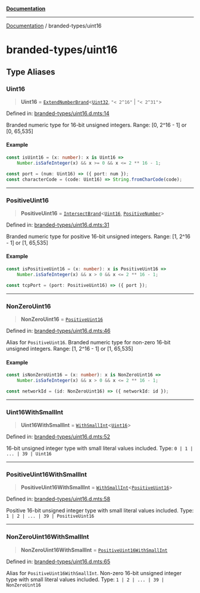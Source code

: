 [**Documentation**](../README.md)

---

[Documentation](../README.md) / branded-types/uint16

# branded-types/uint16

## Type Aliases

### Uint16

> **Uint16** = [`ExtendNumberBrand`](brand/namespaces/TSTypeForgeInternals/README.md#extendnumberbrand)\<[`Uint32`](uint32.md#uint32), `"< 2^16"` \| `"< 2^31"`\>

Defined in: [branded-types/uint16.d.mts:14](https://github.com/noshiro-pf/ts-type-forge/blob/main/src/branded-types/uint16.d.mts#L14)

Branded numeric type for 16-bit unsigned integers.
Range: [0, 2^16 - 1] or [0, 65,535]

#### Example

```ts
const isUint16 = (x: number): x is Uint16 =>
    Number.isSafeInteger(x) && x >= 0 && x <= 2 ** 16 - 1;

const port = (num: Uint16) => ({ port: num });
const characterCode = (code: Uint16) => String.fromCharCode(code);
```

---

### PositiveUint16

> **PositiveUint16** = [`IntersectBrand`](brand/README.md#intersectbrand)\<[`Uint16`](#uint16), [`PositiveNumber`](core.md#positivenumber)\>

Defined in: [branded-types/uint16.d.mts:31](https://github.com/noshiro-pf/ts-type-forge/blob/main/src/branded-types/uint16.d.mts#L31)

Branded numeric type for positive 16-bit unsigned integers.
Range: [1, 2^16 - 1] or [1, 65,535]

#### Example

```ts
const isPositiveUint16 = (x: number): x is PositiveUint16 =>
    Number.isSafeInteger(x) && x > 0 && x <= 2 ** 16 - 1;

const tcpPort = (port: PositiveUint16) => ({ port });
```

---

### NonZeroUint16

> **NonZeroUint16** = [`PositiveUint16`](#positiveuint16)

Defined in: [branded-types/uint16.d.mts:46](https://github.com/noshiro-pf/ts-type-forge/blob/main/src/branded-types/uint16.d.mts#L46)

Alias for `PositiveUint16`.
Branded numeric type for non-zero 16-bit unsigned integers.
Range: [1, 2^16 - 1] or [1, 65,535]

#### Example

```ts
const isNonZeroUint16 = (x: number): x is NonZeroUint16 =>
    Number.isSafeInteger(x) && x > 0 && x <= 2 ** 16 - 1;

const networkId = (id: NonZeroUint16) => ({ networkId: id });
```

---

### Uint16WithSmallInt

> **Uint16WithSmallInt** = [`WithSmallInt`](small-int.md#withsmallint)\<[`Uint16`](#uint16)\>

Defined in: [branded-types/uint16.d.mts:52](https://github.com/noshiro-pf/ts-type-forge/blob/main/src/branded-types/uint16.d.mts#L52)

16-bit unsigned integer type with small literal values included.
Type: `0 | 1 | ... | 39 | Uint16`

---

### PositiveUint16WithSmallInt

> **PositiveUint16WithSmallInt** = [`WithSmallInt`](small-int.md#withsmallint)\<[`PositiveUint16`](#positiveuint16)\>

Defined in: [branded-types/uint16.d.mts:58](https://github.com/noshiro-pf/ts-type-forge/blob/main/src/branded-types/uint16.d.mts#L58)

Positive 16-bit unsigned integer type with small literal values included.
Type: `1 | 2 | ... | 39 | PositiveUint16`

---

### NonZeroUint16WithSmallInt

> **NonZeroUint16WithSmallInt** = [`PositiveUint16WithSmallInt`](#positiveuint16withsmallint)

Defined in: [branded-types/uint16.d.mts:65](https://github.com/noshiro-pf/ts-type-forge/blob/main/src/branded-types/uint16.d.mts#L65)

Alias for `PositiveUint16WithSmallInt`.
Non-zero 16-bit unsigned integer type with small literal values included.
Type: `1 | 2 | ... | 39 | NonZeroUint16`
